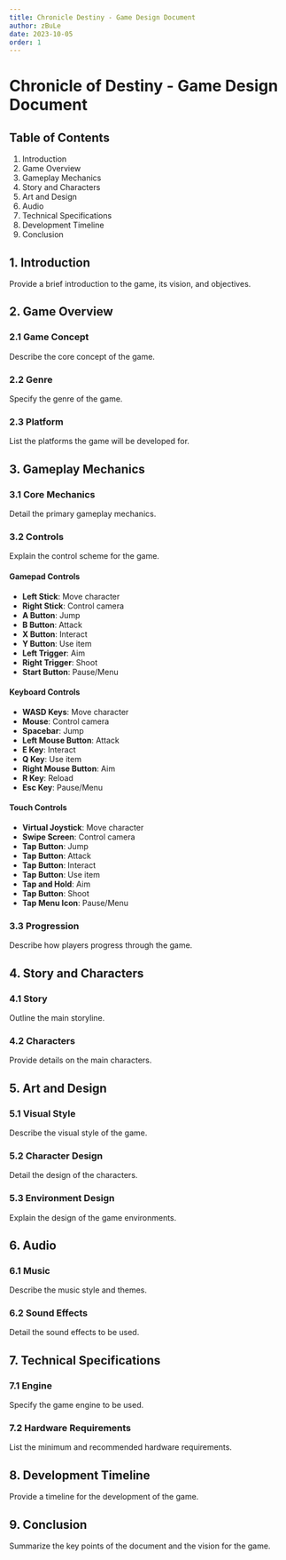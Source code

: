 ```yaml
---
title: Chronicle Destiny - Game Design Document
author: zBuLe
date: 2023-10-05
order: 1
---
```


# Chronicle of Destiny - Game Design Document

## Table of Contents
1. Introduction
2. Game Overview
3. Gameplay Mechanics
4. Story and Characters
5. Art and Design
6. Audio
7. Technical Specifications
8. Development Timeline
9. Conclusion

## 1. Introduction
Provide a brief introduction to the game, its vision, and objectives.

## 2. Game Overview
### 2.1 Game Concept
Describe the core concept of the game.

### 2.2 Genre
Specify the genre of the game.

### 2.3 Platform
List the platforms the game will be developed for.

## 3. Gameplay Mechanics
### 3.1 Core Mechanics
Detail the primary gameplay mechanics.

### 3.2 Controls
Explain the control scheme for the game.

#### Gamepad Controls
- **Left Stick**: Move character
- **Right Stick**: Control camera
- **A Button**: Jump
- **B Button**: Attack
- **X Button**: Interact
- **Y Button**: Use item
- **Left Trigger**: Aim
- **Right Trigger**: Shoot
- **Start Button**: Pause/Menu

#### Keyboard Controls
- **WASD Keys**: Move character
- **Mouse**: Control camera
- **Spacebar**: Jump
- **Left Mouse Button**: Attack
- **E Key**: Interact
- **Q Key**: Use item
- **Right Mouse Button**: Aim
- **R Key**: Reload
- **Esc Key**: Pause/Menu

#### Touch Controls
- **Virtual Joystick**: Move character
- **Swipe Screen**: Control camera
- **Tap Button**: Jump
- **Tap Button**: Attack
- **Tap Button**: Interact
- **Tap Button**: Use item
- **Tap and Hold**: Aim
- **Tap Button**: Shoot
- **Tap Menu Icon**: Pause/Menu

### 3.3 Progression
Describe how players progress through the game.

## 4. Story and Characters
### 4.1 Story
Outline the main storyline.

### 4.2 Characters
Provide details on the main characters.

## 5. Art and Design
### 5.1 Visual Style
Describe the visual style of the game.

### 5.2 Character Design
Detail the design of the characters.

### 5.3 Environment Design
Explain the design of the game environments.

## 6. Audio
### 6.1 Music
Describe the music style and themes.

### 6.2 Sound Effects
Detail the sound effects to be used.

## 7. Technical Specifications
### 7.1 Engine
Specify the game engine to be used.

### 7.2 Hardware Requirements
List the minimum and recommended hardware requirements.

## 8. Development Timeline
Provide a timeline for the development of the game.

## 9. Conclusion
Summarize the key points of the document and the vision for the game.
